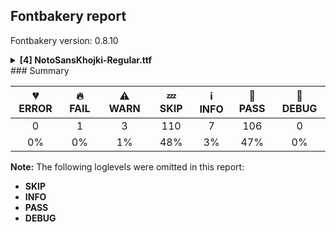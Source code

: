 ## Fontbakery report

Fontbakery version: 0.8.10

<details><summary><b>[4] NotoSansKhojki-Regular.ttf</b></summary><div><details><summary>🔥 <b>FAIL:</b> Check that texts shape as per expectation (<a href="https://font-bakery.readthedocs.io/en/stable/fontbakery/profiles/<Section: Shaping Checks>.html#com.google.fonts/check/shaping/regression">com.google.fonts/check/shaping/regression</a>)</summary><div>


* 🔥 **FAIL** qa/shaping_tests/khojki.json: Expected and actual shaping not matching
<div class="shaping">


<style type="text/css">
    @font-face {font-family: "TestFont"; src: url(../../fonts/NotoSansKhojki/googlefonts/ttf/NotoSansKhojki-Regular.ttf);}
    .tf { font-family: "TestFont"; }
    .shaping pre { font-size: 1.2rem; }
    .shaping li {
        font-size: 1.2rem;
        border-top: 1px solid #ddd;
        padding: 12px;
        margin-top: 12px;
    }
    .shaping-svg {
        height: 100px;
        margin: 10px;
        transform: matrix(1, 0, 0, -1, 0, 0);
    }
</style>

<h4>qa/shaping_tests/khojki.json: Expected and actual shaping not matching</h4>


</div>
<div class="shaping">

<li>Shaping did not match: <span class="tf">𑈕𑈷𑈲𑈾</span> (Added by SIESTA)</li>


<pre>Expected: kj_TTHA=0+500|kj_vs_O=0+250|Shadda=0@-4,240+0|NullMark=0+0|u1123E=0@-24,240+0</pre>



<pre>Got     : kj_TTHA=0+500|kj_vs_O=0+250|Shadda=0@-4,240+0|u1123E=0@-24,240+0</pre>



<pre>                                                        +++++++++++++
</pre>


Got: <svg class="shaping-svg" xmlns="http://www.w3.org/2000/svg" viewBox="0 0 750 2856" transform="matrix(1 0 0 -1 0 0)">
<path d="M251.0,70.0Q190.0,70.0 143.0,92.5Q96.0,115.0 69.5,156.0Q43.0,197.0 43.0,254.0Q43.0,306.0 67.5,347.5Q92.0,389.0 135.0,429.0Q169.0,461.0 209.0,491.5Q249.0,522.0 292.0,546.0L56.0,546.0Q43.0,546.0 36.5,556.0Q30.0,566.0 30.0,579.0Q30.0,594.0 37.5,607.5Q45.0,621.0 58.0,621.0L392.0,621.0Q412.0,621.0 426.0,603.0Q440.0,585.0 440.0,566.0Q440.0,550.0 433.0,542.0Q400.0,522.0 370.0,504.0Q340.0,486.0 308.5,464.0Q277.0,442.0 239.0,411.0Q267.0,406.0 301.0,394.5Q335.0,383.0 366.5,362.5Q398.0,342.0 418.0,309.5Q438.0,277.0 438.0,230.0Q438.0,157.0 387.5,113.5Q337.0,70.0 251.0,70.0ZM129.0,251.0Q129.0,202.0 161.0,177.5Q193.0,153.0 239.0,153.0Q292.0,153.0 321.5,179.0Q351.0,205.0 351.0,245.0Q351.0,280.0 324.0,302.0Q297.0,324.0 256.0,336.0Q215.0,348.0 174.0,352.0Q152.0,328.0 140.5,302.5Q129.0,277.0 129.0,251.0Z"  transform="translate(0, 947)"/>
<path d="M65.0,700.0Q73.0,689.0 73.0,676.0Q73.0,659.0 61.0,649.5Q49.0,640.0 35.0,640.0Q26.0,640.0 17.5,647.0Q9.0,654.0 -4.0,667.0Q-53.0,717.0 -133.0,745.5Q-213.0,774.0 -332.0,774.0Q-345.0,774.0 -361.5,773.0Q-378.0,772.0 -384.0,772.0Q-394.0,772.0 -401.5,783.0Q-409.0,794.0 -409.0,807.0Q-409.0,821.0 -402.0,837.5Q-395.0,854.0 -379.0,860.0Q-294.0,860.0 -209.5,846.0Q-125.0,832.0 -53.5,797.5Q18.0,763.0 65.0,700.0ZM40.0,33.0Q40.0,46.0 53.5,78.0Q67.0,110.0 80.0,168.5Q93.0,227.0 93.0,321.0Q93.0,373.0 84.0,410.5Q75.0,448.0 66.0,472.5Q57.0,497.0 57.0,510.0Q57.0,532.0 73.5,544.0Q90.0,556.0 106.0,556.0Q126.0,556.0 135.5,545.5Q145.0,535.0 152.0,514.0Q163.0,483.0 171.5,434.0Q180.0,385.0 180.0,326.0Q180.0,143.0 133.0,17.0Q127.0,2.0 115.0,-2.0Q103.0,-6.0 91.0,-6.0Q73.0,-6.0 56.5,4.5Q40.0,15.0 40.0,33.0Z"  transform="translate(500, 947)"/>
<path d="M-50.0,744.0Q-50.0,692.0 -73.0,656.0Q-96.0,620.0 -147.0,620.0Q-173.0,620.0 -191.5,628.5Q-210.0,637.0 -223.0,652.0Q-235.0,637.0 -253.5,628.5Q-272.0,620.0 -298.0,620.0Q-347.0,620.0 -371.5,653.0Q-396.0,686.0 -396.0,744.0L-396.0,782.0Q-396.0,793.0 -384.5,800.5Q-373.0,808.0 -360.0,808.0Q-346.0,808.0 -336.0,800.5Q-326.0,793.0 -326.0,782.0L-326.0,737.0Q-326.0,715.0 -317.0,700.0Q-308.0,685.0 -289.0,685.0Q-258.0,685.0 -258.0,737.0L-258.0,782.0Q-258.0,795.0 -246.5,801.5Q-235.0,808.0 -222.0,808.0Q-208.0,808.0 -198.0,800.0Q-188.0,792.0 -188.0,782.0L-188.0,734.0Q-188.0,713.0 -178.5,699.0Q-169.0,685.0 -153.0,685.0Q-136.0,685.0 -128.0,699.5Q-120.0,714.0 -120.0,737.0L-120.0,782.0Q-120.0,793.0 -110.0,800.5Q-100.0,808.0 -86.0,808.0Q-72.0,808.0 -61.0,800.5Q-50.0,793.0 -50.0,782.0L-50.0,744.0Z"  transform="translate(746, 1187)"/>
<path d="M-280.0,753.0Q-281.0,746.0 -289.5,743.0Q-298.0,740.0 -309.0,740.0Q-324.0,740.0 -337.0,745.5Q-350.0,751.0 -350.0,761.0Q-350.0,763.0 -348.0,771.0Q-341.0,814.0 -305.0,845.5Q-269.0,877.0 -220.0,877.0Q-181.0,877.0 -151.0,859.5Q-121.0,842.0 -104.0,812.5Q-87.0,783.0 -87.0,747.0Q-87.0,707.0 -110.0,675.0Q-133.0,643.0 -170.0,628.0Q-177.0,625.0 -185.0,622.5Q-193.0,620.0 -199.0,620.0Q-212.0,620.0 -220.0,633.5Q-228.0,647.0 -228.0,661.0Q-228.0,669.0 -224.5,676.0Q-221.0,683.0 -214.0,684.0Q-189.0,689.0 -173.0,706.0Q-157.0,723.0 -157.0,751.0Q-157.0,775.0 -174.5,792.0Q-192.0,809.0 -219.0,809.0Q-244.0,809.0 -261.0,793.5Q-278.0,778.0 -280.0,753.0Z"  transform="translate(726, 1187)"/>
</svg>
 Expected: <svg class="shaping-svg" xmlns="http://www.w3.org/2000/svg" viewBox="0 0 750 2856" transform="matrix(1 0 0 -1 0 0)">
<path d="M251.0,70.0Q190.0,70.0 143.0,92.5Q96.0,115.0 69.5,156.0Q43.0,197.0 43.0,254.0Q43.0,306.0 67.5,347.5Q92.0,389.0 135.0,429.0Q169.0,461.0 209.0,491.5Q249.0,522.0 292.0,546.0L56.0,546.0Q43.0,546.0 36.5,556.0Q30.0,566.0 30.0,579.0Q30.0,594.0 37.5,607.5Q45.0,621.0 58.0,621.0L392.0,621.0Q412.0,621.0 426.0,603.0Q440.0,585.0 440.0,566.0Q440.0,550.0 433.0,542.0Q400.0,522.0 370.0,504.0Q340.0,486.0 308.5,464.0Q277.0,442.0 239.0,411.0Q267.0,406.0 301.0,394.5Q335.0,383.0 366.5,362.5Q398.0,342.0 418.0,309.5Q438.0,277.0 438.0,230.0Q438.0,157.0 387.5,113.5Q337.0,70.0 251.0,70.0ZM129.0,251.0Q129.0,202.0 161.0,177.5Q193.0,153.0 239.0,153.0Q292.0,153.0 321.5,179.0Q351.0,205.0 351.0,245.0Q351.0,280.0 324.0,302.0Q297.0,324.0 256.0,336.0Q215.0,348.0 174.0,352.0Q152.0,328.0 140.5,302.5Q129.0,277.0 129.0,251.0Z"  transform="translate(0, 947)"/>
<path d="M65.0,700.0Q73.0,689.0 73.0,676.0Q73.0,659.0 61.0,649.5Q49.0,640.0 35.0,640.0Q26.0,640.0 17.5,647.0Q9.0,654.0 -4.0,667.0Q-53.0,717.0 -133.0,745.5Q-213.0,774.0 -332.0,774.0Q-345.0,774.0 -361.5,773.0Q-378.0,772.0 -384.0,772.0Q-394.0,772.0 -401.5,783.0Q-409.0,794.0 -409.0,807.0Q-409.0,821.0 -402.0,837.5Q-395.0,854.0 -379.0,860.0Q-294.0,860.0 -209.5,846.0Q-125.0,832.0 -53.5,797.5Q18.0,763.0 65.0,700.0ZM40.0,33.0Q40.0,46.0 53.5,78.0Q67.0,110.0 80.0,168.5Q93.0,227.0 93.0,321.0Q93.0,373.0 84.0,410.5Q75.0,448.0 66.0,472.5Q57.0,497.0 57.0,510.0Q57.0,532.0 73.5,544.0Q90.0,556.0 106.0,556.0Q126.0,556.0 135.5,545.5Q145.0,535.0 152.0,514.0Q163.0,483.0 171.5,434.0Q180.0,385.0 180.0,326.0Q180.0,143.0 133.0,17.0Q127.0,2.0 115.0,-2.0Q103.0,-6.0 91.0,-6.0Q73.0,-6.0 56.5,4.5Q40.0,15.0 40.0,33.0Z"  transform="translate(500, 947)"/>
<path d="M-50.0,744.0Q-50.0,692.0 -73.0,656.0Q-96.0,620.0 -147.0,620.0Q-173.0,620.0 -191.5,628.5Q-210.0,637.0 -223.0,652.0Q-235.0,637.0 -253.5,628.5Q-272.0,620.0 -298.0,620.0Q-347.0,620.0 -371.5,653.0Q-396.0,686.0 -396.0,744.0L-396.0,782.0Q-396.0,793.0 -384.5,800.5Q-373.0,808.0 -360.0,808.0Q-346.0,808.0 -336.0,800.5Q-326.0,793.0 -326.0,782.0L-326.0,737.0Q-326.0,715.0 -317.0,700.0Q-308.0,685.0 -289.0,685.0Q-258.0,685.0 -258.0,737.0L-258.0,782.0Q-258.0,795.0 -246.5,801.5Q-235.0,808.0 -222.0,808.0Q-208.0,808.0 -198.0,800.0Q-188.0,792.0 -188.0,782.0L-188.0,734.0Q-188.0,713.0 -178.5,699.0Q-169.0,685.0 -153.0,685.0Q-136.0,685.0 -128.0,699.5Q-120.0,714.0 -120.0,737.0L-120.0,782.0Q-120.0,793.0 -110.0,800.5Q-100.0,808.0 -86.0,808.0Q-72.0,808.0 -61.0,800.5Q-50.0,793.0 -50.0,782.0L-50.0,744.0Z"  transform="translate(746, 1187)"/>
<path d=""  transform="translate(750, 947)"/>
<path d="M-280.0,753.0Q-281.0,746.0 -289.5,743.0Q-298.0,740.0 -309.0,740.0Q-324.0,740.0 -337.0,745.5Q-350.0,751.0 -350.0,761.0Q-350.0,763.0 -348.0,771.0Q-341.0,814.0 -305.0,845.5Q-269.0,877.0 -220.0,877.0Q-181.0,877.0 -151.0,859.5Q-121.0,842.0 -104.0,812.5Q-87.0,783.0 -87.0,747.0Q-87.0,707.0 -110.0,675.0Q-133.0,643.0 -170.0,628.0Q-177.0,625.0 -185.0,622.5Q-193.0,620.0 -199.0,620.0Q-212.0,620.0 -220.0,633.5Q-228.0,647.0 -228.0,661.0Q-228.0,669.0 -224.5,676.0Q-221.0,683.0 -214.0,684.0Q-189.0,689.0 -173.0,706.0Q-157.0,723.0 -157.0,751.0Q-157.0,775.0 -174.5,792.0Q-192.0,809.0 -219.0,809.0Q-244.0,809.0 -261.0,793.5Q-278.0,778.0 -280.0,753.0Z"  transform="translate(726, 1187)"/>
</svg>


</div>
<div class="shaping">

<li>Shaping did not match: <span class="tf">𑈡𑈱𑈟𑈫𑈯𑈁𑈶𑈳𑈴</span> (Added by SIESTA)</li>


<pre>Expected: kj_BA=0+950|kj_vs_AI.ns=0@24,0+0|kj_PA=2+586|LLU=3+752|kj_AA=5+1128|kj_vs_AU=5+250|Nukta=5@89,320+0|NullMark=5+0|Anusvara=5@92,263+0</pre>



<pre>Got     : kj_BA=0+950|kj_vs_AI.ns=0@24,0+0|kj_PA=2+586|LLU=3+752|kj_AA=5+1128|kj_vs_AU=5+250|Nukta=5@89,320+0|Anusvara=5@92,263+0</pre>



<pre>                                                                                                              +++++++++++++
</pre>


Got: <svg class="shaping-svg" xmlns="http://www.w3.org/2000/svg" viewBox="0 0 3666 2856" transform="matrix(1 0 0 -1 0 0)">
<path d="M483.0,468.0Q445.0,468.0 408.5,442.0Q372.0,416.0 346.0,371.0Q344.0,337.0 338.5,308.0Q333.0,279.0 321.5,261.5Q310.0,244.0 290.0,244.0Q265.0,244.0 249.0,258.5Q233.0,273.0 233.0,290.0Q233.0,320.0 246.0,357.5Q259.0,395.0 282.0,431.0Q271.0,463.0 240.5,469.5Q210.0,476.0 166.0,476.0Q110.0,476.0 80.5,493.5Q51.0,511.0 40.5,535.0Q30.0,559.0 30.0,580.0Q30.0,602.0 44.5,614.5Q59.0,627.0 74.0,627.0Q88.0,627.0 93.5,619.5Q99.0,612.0 101.0,601.0Q104.0,588.0 110.5,576.5Q117.0,565.0 139.0,560.0Q154.0,557.0 171.0,556.5Q188.0,556.0 219.0,556.0Q297.0,556.0 329.0,488.0Q360.0,518.0 398.0,536.5Q436.0,555.0 480.0,555.0Q525.0,555.0 555.5,536.5Q586.0,518.0 601.0,486.0Q629.0,516.0 663.0,534.5Q697.0,553.0 734.0,553.0Q793.0,553.0 825.0,521.5Q857.0,490.0 869.0,440.0Q881.0,390.0 881.0,335.0Q881.0,287.0 874.0,238.5Q867.0,190.0 857.0,150.0Q847.0,110.0 838.0,87.0Q832.0,72.0 820.0,68.0Q808.0,64.0 796.0,64.0Q778.0,64.0 761.5,74.5Q745.0,85.0 745.0,103.0Q745.0,114.0 757.5,149.0Q770.0,184.0 782.0,236.5Q794.0,289.0 794.0,351.0Q794.0,413.0 782.0,439.5Q770.0,466.0 737.0,466.0Q713.0,466.0 689.5,445.0Q666.0,424.0 645.5,389.5Q625.0,355.0 610.0,314.0Q595.0,273.0 588.0,234.0Q579.0,224.0 558.0,224.0Q536.0,224.0 518.5,239.0Q501.0,254.0 501.0,270.0Q501.0,303.0 515.0,344.5Q529.0,386.0 554.0,426.0Q549.0,450.0 529.5,459.0Q510.0,468.0 483.0,468.0Z"  transform="translate(0, 947)"/>
<path d="M-128.0,778.0Q-123.0,768.0 -120.0,761.0Q-117.0,754.0 -117.0,747.0Q-117.0,736.0 -130.0,723.0Q-143.0,710.0 -157.0,710.0Q-169.0,710.0 -176.0,721.0Q-183.0,732.0 -193.0,746.0Q-233.0,805.0 -291.0,851.0Q-349.0,897.0 -450.0,924.0Q-484.0,933.0 -505.0,937.0Q-526.0,941.0 -537.0,942.0Q-551.0,950.0 -551.0,975.0Q-551.0,997.0 -539.5,1011.0Q-528.0,1025.0 -512.0,1026.0Q-428.0,1017.0 -353.0,981.5Q-278.0,946.0 -219.5,893.0Q-161.0,840.0 -128.0,778.0ZM-229.0,700.0Q-221.0,689.0 -221.0,676.0Q-221.0,659.0 -233.0,649.5Q-245.0,640.0 -259.0,640.0Q-268.0,640.0 -276.5,647.0Q-285.0,654.0 -298.0,667.0Q-347.0,717.0 -427.0,745.5Q-507.0,774.0 -626.0,774.0Q-639.0,774.0 -655.5,773.0Q-672.0,772.0 -678.0,772.0Q-688.0,772.0 -695.5,783.0Q-703.0,794.0 -703.0,807.0Q-703.0,821.0 -696.0,837.5Q-689.0,854.0 -673.0,860.0Q-588.0,860.0 -503.5,846.0Q-419.0,832.0 -347.5,797.5Q-276.0,763.0 -229.0,700.0Z"  transform="translate(974, 947)"/>
<path d="M508.0,11.0Q492.0,3.0 472.0,0.5Q452.0,-2.0 435.0,-2.0Q375.0,-2.0 351.5,42.5Q328.0,87.0 328.0,157.0Q328.0,209.0 333.0,239.0Q296.0,222.0 246.0,222.0Q203.0,222.0 168.0,239.5Q133.0,257.0 112.5,289.0Q92.0,321.0 92.0,363.0Q92.0,380.0 92.5,402.0Q93.0,424.0 93.0,444.5Q93.0,465.0 93.0,477.0Q93.0,491.0 89.5,504.5Q86.0,518.0 72.5,527.5Q59.0,537.0 28.0,539.0Q19.0,540.0 14.5,548.5Q10.0,557.0 10.0,569.0Q10.0,586.0 19.0,603.0Q28.0,620.0 45.0,620.0Q100.0,620.0 137.0,588.5Q174.0,557.0 174.0,497.0Q174.0,478.0 174.5,450.5Q175.0,423.0 176.0,397.5Q177.0,372.0 177.0,359.0Q179.0,332.0 193.5,317.0Q208.0,302.0 241.0,302.0Q279.0,302.0 311.0,320.0Q343.0,338.0 348.0,375.0Q357.0,436.0 363.5,477.5Q370.0,519.0 374.0,544.0Q377.0,561.0 382.5,571.0Q388.0,581.0 400.0,581.0Q422.0,581.0 443.0,564.5Q464.0,548.0 464.0,527.0Q464.0,514.0 455.0,481.0Q446.0,448.0 434.5,400.5Q423.0,353.0 414.0,294.0Q405.0,235.0 405.0,168.0Q405.0,118.0 413.5,98.0Q422.0,78.0 447.0,78.0Q455.0,78.0 467.0,80.5Q479.0,83.0 486.0,83.0Q501.0,83.0 508.5,65.5Q516.0,48.0 516.0,31.0Q516.0,15.0 508.0,11.0Z"  transform="translate(950, 947)"/>
<path d="M674.0,-47.0Q674.0,-147.0 589.0,-190.0Q504.0,-233.0 354.0,-233.0Q223.0,-233.0 151.5,-206.5Q80.0,-180.0 80.0,-143.0Q80.0,-129.0 84.5,-114.0Q89.0,-99.0 103.0,-99.0Q111.0,-99.0 118.5,-102.0Q126.0,-105.0 136.0,-110.0Q159.0,-121.0 215.5,-137.0Q272.0,-153.0 352.0,-153.0Q425.0,-153.0 479.5,-143.0Q534.0,-133.0 564.0,-109.5Q594.0,-86.0 594.0,-46.0Q594.0,-17.0 568.0,9.0Q549.0,4.0 529.0,4.0Q475.0,4.0 435.0,27.0Q395.0,50.0 371.0,90.0Q342.0,51.0 306.0,27.5Q270.0,4.0 217.0,4.0Q162.0,4.0 123.5,28.5Q85.0,53.0 65.0,94.5Q45.0,136.0 45.0,187.0Q45.0,242.0 67.0,285.5Q89.0,329.0 128.5,354.5Q168.0,380.0 222.0,380.0Q277.0,380.0 317.0,354.5Q357.0,329.0 376.0,288.0Q400.0,320.0 409.5,354.0Q419.0,388.0 419.0,413.0Q419.0,427.0 415.5,441.5Q412.0,456.0 398.5,466.5Q385.0,477.0 354.0,479.0Q345.0,480.0 340.5,488.5Q336.0,497.0 336.0,509.0Q336.0,526.0 345.0,543.0Q354.0,560.0 371.0,560.0Q426.0,560.0 463.0,525.0Q500.0,490.0 500.0,430.0Q500.0,411.0 498.5,396.0Q497.0,381.0 493.0,367.0Q518.0,377.0 548.0,377.0Q596.0,377.0 629.0,352.0Q662.0,327.0 679.5,285.0Q697.0,243.0 697.0,191.0Q697.0,145.0 681.0,108.0Q665.0,71.0 638.0,46.0Q657.0,25.0 665.5,1.0Q674.0,-23.0 674.0,-47.0ZM208.0,87.0Q238.0,87.0 265.0,103.0Q292.0,119.0 309.0,147.0Q326.0,175.0 326.0,210.0Q326.0,252.0 301.5,273.5Q277.0,295.0 239.0,295.0Q190.0,295.0 158.5,259.5Q127.0,224.0 127.0,174.0Q127.0,133.0 149.0,110.0Q171.0,87.0 208.0,87.0ZM504.0,88.0Q537.0,88.0 562.5,104.5Q588.0,121.0 602.5,147.0Q617.0,173.0 617.0,203.0Q617.0,245.0 598.5,267.5Q580.0,290.0 548.0,290.0Q509.0,290.0 472.0,256.5Q435.0,223.0 410.0,164.0Q423.0,129.0 447.5,108.5Q472.0,88.0 504.0,88.0Z"  transform="translate(1536, 947)"/>
<path d="M918.0,33.0Q918.0,46.0 931.5,78.0Q945.0,110.0 958.0,168.5Q971.0,227.0 971.0,321.0Q971.0,373.0 962.0,410.5Q953.0,448.0 944.0,472.5Q935.0,497.0 935.0,510.0Q935.0,532.0 951.5,544.0Q968.0,556.0 984.0,556.0Q1004.0,556.0 1013.5,545.5Q1023.0,535.0 1030.0,514.0Q1041.0,483.0 1049.5,434.0Q1058.0,385.0 1058.0,326.0Q1058.0,143.0 1011.0,17.0Q1005.0,2.0 993.0,-2.0Q981.0,-6.0 969.0,-6.0Q951.0,-6.0 934.5,4.5Q918.0,15.0 918.0,33.0ZM713.0,103.0Q713.0,114.0 725.5,145.0Q738.0,176.0 750.0,223.5Q762.0,271.0 762.0,328.0Q762.0,370.0 750.5,389.5Q739.0,409.0 713.0,409.0Q683.0,409.0 652.0,388.0Q621.0,367.0 591.0,333.5Q561.0,300.0 532.0,260.0Q525.0,250.0 507.0,250.0Q487.0,250.0 466.0,263.0Q445.0,276.0 445.0,287.0Q445.0,292.0 448.0,295.0Q487.0,336.0 487.0,362.0Q487.0,376.0 475.0,385.5Q463.0,395.0 431.0,395.0Q406.0,395.0 384.5,391.5Q363.0,388.0 338.0,383.0Q306.0,376.0 269.5,371.0Q233.0,366.0 180.0,366.0Q95.0,366.0 47.5,397.5Q0.0,429.0 0.0,493.0Q0.0,515.0 15.5,526.0Q31.0,537.0 46.0,537.0Q63.0,537.0 67.5,524.0Q72.0,511.0 75.0,496.0Q81.0,468.0 108.0,458.5Q135.0,449.0 196.0,449.0Q236.0,449.0 269.5,454.0Q303.0,459.0 333.0,465.0Q360.0,470.0 385.5,474.0Q411.0,478.0 437.0,478.0Q477.0,478.0 507.5,461.5Q538.0,445.0 551.0,414.0Q578.0,446.0 619.5,471.0Q661.0,496.0 708.0,496.0Q763.0,496.0 793.5,469.5Q824.0,443.0 836.5,401.0Q849.0,359.0 849.0,312.0Q849.0,269.0 842.0,225.5Q835.0,182.0 825.0,146.0Q815.0,110.0 806.0,87.0Q800.0,72.0 788.0,68.0Q776.0,64.0 764.0,64.0Q746.0,64.0 729.5,74.5Q713.0,85.0 713.0,103.0Z"  transform="translate(2288, 947)"/>
<path d="M40.0,33.0Q40.0,46.0 53.5,78.0Q67.0,110.0 80.0,168.5Q93.0,227.0 93.0,321.0Q93.0,373.0 84.0,410.5Q75.0,448.0 66.0,472.5Q57.0,497.0 57.0,510.0Q57.0,532.0 73.5,544.0Q90.0,556.0 106.0,556.0Q126.0,556.0 135.5,545.5Q145.0,535.0 152.0,514.0Q163.0,483.0 171.5,434.0Q180.0,385.0 180.0,326.0Q180.0,143.0 133.0,17.0Q127.0,2.0 115.0,-2.0Q103.0,-6.0 91.0,-6.0Q73.0,-6.0 56.5,4.5Q40.0,15.0 40.0,33.0ZM122.0,778.0Q127.0,768.0 130.0,761.0Q133.0,754.0 133.0,747.0Q133.0,736.0 120.0,723.0Q107.0,710.0 93.0,710.0Q81.0,710.0 74.0,721.0Q67.0,732.0 57.0,746.0Q17.0,805.0 -41.0,851.0Q-99.0,897.0 -200.0,924.0Q-234.0,933.0 -255.0,937.0Q-276.0,941.0 -287.0,942.0Q-301.0,950.0 -301.0,975.0Q-301.0,997.0 -289.5,1011.0Q-278.0,1025.0 -262.0,1026.0Q-178.0,1017.0 -103.0,981.5Q-28.0,946.0 30.5,893.0Q89.0,840.0 122.0,778.0ZM21.0,700.0Q29.0,689.0 29.0,676.0Q29.0,659.0 17.0,649.5Q5.0,640.0 -9.0,640.0Q-18.0,640.0 -26.5,647.0Q-35.0,654.0 -48.0,667.0Q-97.0,717.0 -177.0,745.5Q-257.0,774.0 -376.0,774.0Q-389.0,774.0 -405.5,773.0Q-422.0,772.0 -428.0,772.0Q-438.0,772.0 -445.5,783.0Q-453.0,794.0 -453.0,807.0Q-453.0,821.0 -446.0,837.5Q-439.0,854.0 -423.0,860.0Q-338.0,860.0 -253.5,846.0Q-169.0,832.0 -97.5,797.5Q-26.0,763.0 21.0,700.0Z"  transform="translate(3416, 947)"/>
<path d="M-245.0,821.0Q-245.0,847.0 -224.0,865.5Q-203.0,884.0 -173.0,884.0Q-143.0,884.0 -121.5,865.5Q-100.0,847.0 -100.0,821.0Q-100.0,796.0 -121.5,777.5Q-143.0,759.0 -173.0,759.0Q-203.0,759.0 -224.0,777.5Q-245.0,796.0 -245.0,821.0ZM-145.0,682.0Q-145.0,708.0 -124.0,726.5Q-103.0,745.0 -73.0,745.0Q-43.0,745.0 -21.5,726.5Q0.0,708.0 0.0,682.0Q0.0,657.0 -21.5,638.5Q-43.0,620.0 -73.0,620.0Q-103.0,620.0 -124.0,638.5Q-145.0,657.0 -145.0,682.0ZM-345.0,682.0Q-345.0,708.0 -324.0,726.5Q-303.0,745.0 -273.0,745.0Q-243.0,745.0 -221.5,726.5Q-200.0,708.0 -200.0,682.0Q-200.0,657.0 -221.5,638.5Q-243.0,620.0 -273.0,620.0Q-303.0,620.0 -324.0,638.5Q-345.0,657.0 -345.0,682.0Z"  transform="translate(3755, 1267)"/>
<path d="M-259.0,690.0Q-259.0,719.0 -235.5,740.0Q-212.0,761.0 -178.0,761.0Q-144.0,761.0 -120.0,740.0Q-96.0,719.0 -96.0,690.0Q-96.0,661.0 -120.0,640.5Q-144.0,620.0 -178.0,620.0Q-212.0,620.0 -235.5,640.5Q-259.0,661.0 -259.0,690.0Z"  transform="translate(3758, 1210)"/>
</svg>
 Expected: <svg class="shaping-svg" xmlns="http://www.w3.org/2000/svg" viewBox="0 0 3666 2856" transform="matrix(1 0 0 -1 0 0)">
<path d="M483.0,468.0Q445.0,468.0 408.5,442.0Q372.0,416.0 346.0,371.0Q344.0,337.0 338.5,308.0Q333.0,279.0 321.5,261.5Q310.0,244.0 290.0,244.0Q265.0,244.0 249.0,258.5Q233.0,273.0 233.0,290.0Q233.0,320.0 246.0,357.5Q259.0,395.0 282.0,431.0Q271.0,463.0 240.5,469.5Q210.0,476.0 166.0,476.0Q110.0,476.0 80.5,493.5Q51.0,511.0 40.5,535.0Q30.0,559.0 30.0,580.0Q30.0,602.0 44.5,614.5Q59.0,627.0 74.0,627.0Q88.0,627.0 93.5,619.5Q99.0,612.0 101.0,601.0Q104.0,588.0 110.5,576.5Q117.0,565.0 139.0,560.0Q154.0,557.0 171.0,556.5Q188.0,556.0 219.0,556.0Q297.0,556.0 329.0,488.0Q360.0,518.0 398.0,536.5Q436.0,555.0 480.0,555.0Q525.0,555.0 555.5,536.5Q586.0,518.0 601.0,486.0Q629.0,516.0 663.0,534.5Q697.0,553.0 734.0,553.0Q793.0,553.0 825.0,521.5Q857.0,490.0 869.0,440.0Q881.0,390.0 881.0,335.0Q881.0,287.0 874.0,238.5Q867.0,190.0 857.0,150.0Q847.0,110.0 838.0,87.0Q832.0,72.0 820.0,68.0Q808.0,64.0 796.0,64.0Q778.0,64.0 761.5,74.5Q745.0,85.0 745.0,103.0Q745.0,114.0 757.5,149.0Q770.0,184.0 782.0,236.5Q794.0,289.0 794.0,351.0Q794.0,413.0 782.0,439.5Q770.0,466.0 737.0,466.0Q713.0,466.0 689.5,445.0Q666.0,424.0 645.5,389.5Q625.0,355.0 610.0,314.0Q595.0,273.0 588.0,234.0Q579.0,224.0 558.0,224.0Q536.0,224.0 518.5,239.0Q501.0,254.0 501.0,270.0Q501.0,303.0 515.0,344.5Q529.0,386.0 554.0,426.0Q549.0,450.0 529.5,459.0Q510.0,468.0 483.0,468.0Z"  transform="translate(0, 947)"/>
<path d="M-128.0,778.0Q-123.0,768.0 -120.0,761.0Q-117.0,754.0 -117.0,747.0Q-117.0,736.0 -130.0,723.0Q-143.0,710.0 -157.0,710.0Q-169.0,710.0 -176.0,721.0Q-183.0,732.0 -193.0,746.0Q-233.0,805.0 -291.0,851.0Q-349.0,897.0 -450.0,924.0Q-484.0,933.0 -505.0,937.0Q-526.0,941.0 -537.0,942.0Q-551.0,950.0 -551.0,975.0Q-551.0,997.0 -539.5,1011.0Q-528.0,1025.0 -512.0,1026.0Q-428.0,1017.0 -353.0,981.5Q-278.0,946.0 -219.5,893.0Q-161.0,840.0 -128.0,778.0ZM-229.0,700.0Q-221.0,689.0 -221.0,676.0Q-221.0,659.0 -233.0,649.5Q-245.0,640.0 -259.0,640.0Q-268.0,640.0 -276.5,647.0Q-285.0,654.0 -298.0,667.0Q-347.0,717.0 -427.0,745.5Q-507.0,774.0 -626.0,774.0Q-639.0,774.0 -655.5,773.0Q-672.0,772.0 -678.0,772.0Q-688.0,772.0 -695.5,783.0Q-703.0,794.0 -703.0,807.0Q-703.0,821.0 -696.0,837.5Q-689.0,854.0 -673.0,860.0Q-588.0,860.0 -503.5,846.0Q-419.0,832.0 -347.5,797.5Q-276.0,763.0 -229.0,700.0Z"  transform="translate(974, 947)"/>
<path d="M508.0,11.0Q492.0,3.0 472.0,0.5Q452.0,-2.0 435.0,-2.0Q375.0,-2.0 351.5,42.5Q328.0,87.0 328.0,157.0Q328.0,209.0 333.0,239.0Q296.0,222.0 246.0,222.0Q203.0,222.0 168.0,239.5Q133.0,257.0 112.5,289.0Q92.0,321.0 92.0,363.0Q92.0,380.0 92.5,402.0Q93.0,424.0 93.0,444.5Q93.0,465.0 93.0,477.0Q93.0,491.0 89.5,504.5Q86.0,518.0 72.5,527.5Q59.0,537.0 28.0,539.0Q19.0,540.0 14.5,548.5Q10.0,557.0 10.0,569.0Q10.0,586.0 19.0,603.0Q28.0,620.0 45.0,620.0Q100.0,620.0 137.0,588.5Q174.0,557.0 174.0,497.0Q174.0,478.0 174.5,450.5Q175.0,423.0 176.0,397.5Q177.0,372.0 177.0,359.0Q179.0,332.0 193.5,317.0Q208.0,302.0 241.0,302.0Q279.0,302.0 311.0,320.0Q343.0,338.0 348.0,375.0Q357.0,436.0 363.5,477.5Q370.0,519.0 374.0,544.0Q377.0,561.0 382.5,571.0Q388.0,581.0 400.0,581.0Q422.0,581.0 443.0,564.5Q464.0,548.0 464.0,527.0Q464.0,514.0 455.0,481.0Q446.0,448.0 434.5,400.5Q423.0,353.0 414.0,294.0Q405.0,235.0 405.0,168.0Q405.0,118.0 413.5,98.0Q422.0,78.0 447.0,78.0Q455.0,78.0 467.0,80.5Q479.0,83.0 486.0,83.0Q501.0,83.0 508.5,65.5Q516.0,48.0 516.0,31.0Q516.0,15.0 508.0,11.0Z"  transform="translate(950, 947)"/>
<path d="M674.0,-47.0Q674.0,-147.0 589.0,-190.0Q504.0,-233.0 354.0,-233.0Q223.0,-233.0 151.5,-206.5Q80.0,-180.0 80.0,-143.0Q80.0,-129.0 84.5,-114.0Q89.0,-99.0 103.0,-99.0Q111.0,-99.0 118.5,-102.0Q126.0,-105.0 136.0,-110.0Q159.0,-121.0 215.5,-137.0Q272.0,-153.0 352.0,-153.0Q425.0,-153.0 479.5,-143.0Q534.0,-133.0 564.0,-109.5Q594.0,-86.0 594.0,-46.0Q594.0,-17.0 568.0,9.0Q549.0,4.0 529.0,4.0Q475.0,4.0 435.0,27.0Q395.0,50.0 371.0,90.0Q342.0,51.0 306.0,27.5Q270.0,4.0 217.0,4.0Q162.0,4.0 123.5,28.5Q85.0,53.0 65.0,94.5Q45.0,136.0 45.0,187.0Q45.0,242.0 67.0,285.5Q89.0,329.0 128.5,354.5Q168.0,380.0 222.0,380.0Q277.0,380.0 317.0,354.5Q357.0,329.0 376.0,288.0Q400.0,320.0 409.5,354.0Q419.0,388.0 419.0,413.0Q419.0,427.0 415.5,441.5Q412.0,456.0 398.5,466.5Q385.0,477.0 354.0,479.0Q345.0,480.0 340.5,488.5Q336.0,497.0 336.0,509.0Q336.0,526.0 345.0,543.0Q354.0,560.0 371.0,560.0Q426.0,560.0 463.0,525.0Q500.0,490.0 500.0,430.0Q500.0,411.0 498.5,396.0Q497.0,381.0 493.0,367.0Q518.0,377.0 548.0,377.0Q596.0,377.0 629.0,352.0Q662.0,327.0 679.5,285.0Q697.0,243.0 697.0,191.0Q697.0,145.0 681.0,108.0Q665.0,71.0 638.0,46.0Q657.0,25.0 665.5,1.0Q674.0,-23.0 674.0,-47.0ZM208.0,87.0Q238.0,87.0 265.0,103.0Q292.0,119.0 309.0,147.0Q326.0,175.0 326.0,210.0Q326.0,252.0 301.5,273.5Q277.0,295.0 239.0,295.0Q190.0,295.0 158.5,259.5Q127.0,224.0 127.0,174.0Q127.0,133.0 149.0,110.0Q171.0,87.0 208.0,87.0ZM504.0,88.0Q537.0,88.0 562.5,104.5Q588.0,121.0 602.5,147.0Q617.0,173.0 617.0,203.0Q617.0,245.0 598.5,267.5Q580.0,290.0 548.0,290.0Q509.0,290.0 472.0,256.5Q435.0,223.0 410.0,164.0Q423.0,129.0 447.5,108.5Q472.0,88.0 504.0,88.0Z"  transform="translate(1536, 947)"/>
<path d="M918.0,33.0Q918.0,46.0 931.5,78.0Q945.0,110.0 958.0,168.5Q971.0,227.0 971.0,321.0Q971.0,373.0 962.0,410.5Q953.0,448.0 944.0,472.5Q935.0,497.0 935.0,510.0Q935.0,532.0 951.5,544.0Q968.0,556.0 984.0,556.0Q1004.0,556.0 1013.5,545.5Q1023.0,535.0 1030.0,514.0Q1041.0,483.0 1049.5,434.0Q1058.0,385.0 1058.0,326.0Q1058.0,143.0 1011.0,17.0Q1005.0,2.0 993.0,-2.0Q981.0,-6.0 969.0,-6.0Q951.0,-6.0 934.5,4.5Q918.0,15.0 918.0,33.0ZM713.0,103.0Q713.0,114.0 725.5,145.0Q738.0,176.0 750.0,223.5Q762.0,271.0 762.0,328.0Q762.0,370.0 750.5,389.5Q739.0,409.0 713.0,409.0Q683.0,409.0 652.0,388.0Q621.0,367.0 591.0,333.5Q561.0,300.0 532.0,260.0Q525.0,250.0 507.0,250.0Q487.0,250.0 466.0,263.0Q445.0,276.0 445.0,287.0Q445.0,292.0 448.0,295.0Q487.0,336.0 487.0,362.0Q487.0,376.0 475.0,385.5Q463.0,395.0 431.0,395.0Q406.0,395.0 384.5,391.5Q363.0,388.0 338.0,383.0Q306.0,376.0 269.5,371.0Q233.0,366.0 180.0,366.0Q95.0,366.0 47.5,397.5Q0.0,429.0 0.0,493.0Q0.0,515.0 15.5,526.0Q31.0,537.0 46.0,537.0Q63.0,537.0 67.5,524.0Q72.0,511.0 75.0,496.0Q81.0,468.0 108.0,458.5Q135.0,449.0 196.0,449.0Q236.0,449.0 269.5,454.0Q303.0,459.0 333.0,465.0Q360.0,470.0 385.5,474.0Q411.0,478.0 437.0,478.0Q477.0,478.0 507.5,461.5Q538.0,445.0 551.0,414.0Q578.0,446.0 619.5,471.0Q661.0,496.0 708.0,496.0Q763.0,496.0 793.5,469.5Q824.0,443.0 836.5,401.0Q849.0,359.0 849.0,312.0Q849.0,269.0 842.0,225.5Q835.0,182.0 825.0,146.0Q815.0,110.0 806.0,87.0Q800.0,72.0 788.0,68.0Q776.0,64.0 764.0,64.0Q746.0,64.0 729.5,74.5Q713.0,85.0 713.0,103.0Z"  transform="translate(2288, 947)"/>
<path d="M40.0,33.0Q40.0,46.0 53.5,78.0Q67.0,110.0 80.0,168.5Q93.0,227.0 93.0,321.0Q93.0,373.0 84.0,410.5Q75.0,448.0 66.0,472.5Q57.0,497.0 57.0,510.0Q57.0,532.0 73.5,544.0Q90.0,556.0 106.0,556.0Q126.0,556.0 135.5,545.5Q145.0,535.0 152.0,514.0Q163.0,483.0 171.5,434.0Q180.0,385.0 180.0,326.0Q180.0,143.0 133.0,17.0Q127.0,2.0 115.0,-2.0Q103.0,-6.0 91.0,-6.0Q73.0,-6.0 56.5,4.5Q40.0,15.0 40.0,33.0ZM122.0,778.0Q127.0,768.0 130.0,761.0Q133.0,754.0 133.0,747.0Q133.0,736.0 120.0,723.0Q107.0,710.0 93.0,710.0Q81.0,710.0 74.0,721.0Q67.0,732.0 57.0,746.0Q17.0,805.0 -41.0,851.0Q-99.0,897.0 -200.0,924.0Q-234.0,933.0 -255.0,937.0Q-276.0,941.0 -287.0,942.0Q-301.0,950.0 -301.0,975.0Q-301.0,997.0 -289.5,1011.0Q-278.0,1025.0 -262.0,1026.0Q-178.0,1017.0 -103.0,981.5Q-28.0,946.0 30.5,893.0Q89.0,840.0 122.0,778.0ZM21.0,700.0Q29.0,689.0 29.0,676.0Q29.0,659.0 17.0,649.5Q5.0,640.0 -9.0,640.0Q-18.0,640.0 -26.5,647.0Q-35.0,654.0 -48.0,667.0Q-97.0,717.0 -177.0,745.5Q-257.0,774.0 -376.0,774.0Q-389.0,774.0 -405.5,773.0Q-422.0,772.0 -428.0,772.0Q-438.0,772.0 -445.5,783.0Q-453.0,794.0 -453.0,807.0Q-453.0,821.0 -446.0,837.5Q-439.0,854.0 -423.0,860.0Q-338.0,860.0 -253.5,846.0Q-169.0,832.0 -97.5,797.5Q-26.0,763.0 21.0,700.0Z"  transform="translate(3416, 947)"/>
<path d="M-245.0,821.0Q-245.0,847.0 -224.0,865.5Q-203.0,884.0 -173.0,884.0Q-143.0,884.0 -121.5,865.5Q-100.0,847.0 -100.0,821.0Q-100.0,796.0 -121.5,777.5Q-143.0,759.0 -173.0,759.0Q-203.0,759.0 -224.0,777.5Q-245.0,796.0 -245.0,821.0ZM-145.0,682.0Q-145.0,708.0 -124.0,726.5Q-103.0,745.0 -73.0,745.0Q-43.0,745.0 -21.5,726.5Q0.0,708.0 0.0,682.0Q0.0,657.0 -21.5,638.5Q-43.0,620.0 -73.0,620.0Q-103.0,620.0 -124.0,638.5Q-145.0,657.0 -145.0,682.0ZM-345.0,682.0Q-345.0,708.0 -324.0,726.5Q-303.0,745.0 -273.0,745.0Q-243.0,745.0 -221.5,726.5Q-200.0,708.0 -200.0,682.0Q-200.0,657.0 -221.5,638.5Q-243.0,620.0 -273.0,620.0Q-303.0,620.0 -324.0,638.5Q-345.0,657.0 -345.0,682.0Z"  transform="translate(3755, 1267)"/>
<path d=""  transform="translate(3666, 947)"/>
<path d="M-259.0,690.0Q-259.0,719.0 -235.5,740.0Q-212.0,761.0 -178.0,761.0Q-144.0,761.0 -120.0,740.0Q-96.0,719.0 -96.0,690.0Q-96.0,661.0 -120.0,640.5Q-144.0,620.0 -178.0,620.0Q-212.0,620.0 -235.5,640.5Q-259.0,661.0 -259.0,690.0Z"  transform="translate(3758, 1210)"/>
</svg>


</div> [code: shaping-regression]
</div></details><details><summary>⚠ <b>WARN:</b> Ensure fonts have ScriptLangTags declared on the 'meta' table. (<a href="https://font-bakery.readthedocs.io/en/stable/fontbakery/profiles/googlefonts.html#com.google.fonts/check/meta/script_lang_tags">com.google.fonts/check/meta/script_lang_tags</a>)</summary><div>


* ⚠ **WARN** This font file does not have a 'meta' table. [code: lacks-meta-table]
</div></details><details><summary>⚠ <b>WARN:</b> Check font contains no unreachable glyphs (<a href="https://font-bakery.readthedocs.io/en/stable/fontbakery/profiles/universal.html#com.google.fonts/check/unreachable_glyphs">com.google.fonts/check/unreachable_glyphs</a>)</summary><div>


* ⚠ **WARN** The following glyphs could not be reached by codepoint or substitution rules:

	- NullMark 

	- And uni00A0.1
 [code: unreachable-glyphs]
</div></details><details><summary>⚠ <b>WARN:</b> Check if each glyph has the recommended amount of contours. (<a href="https://font-bakery.readthedocs.io/en/stable/fontbakery/profiles/universal.html#com.google.fonts/check/contour_count">com.google.fonts/check/contour_count</a>)</summary><div>


* ⚠ **WARN** This check inspects the glyph outlines and detects the total number of contours in each of them. The expected values are infered from the typical ammounts of contours observed in a large collection of reference font families. The divergences listed below may simply indicate a significantly different design on some of your glyphs. On the other hand, some of these may flag actual bugs in the font such as glyphs mapped to an incorrect codepoint. Please consider reviewing the design and codepoint assignment of these to make sure they are correct.

The following glyphs do not have the recommended number of contours:

	- Glyph name: aogonek	Contours detected: 3	Expected: 2

	- Glyph name: uogonek	Contours detected: 2	Expected: 1

	- Glyph name: aogonek	Contours detected: 3	Expected: 2 

	- And Glyph name: uogonek	Contours detected: 2	Expected: 1
 [code: contour-count]
</div></details><br></div></details>
### Summary

| 💔 ERROR | 🔥 FAIL | ⚠ WARN | 💤 SKIP | ℹ INFO | 🍞 PASS | 🔎 DEBUG |
|:-----:|:----:|:----:|:----:|:----:|:----:|:----:|
| 0 | 1 | 3 | 110 | 7 | 106 | 0 |
| 0% | 0% | 1% | 48% | 3% | 47% | 0% |

**Note:** The following loglevels were omitted in this report:
* **SKIP**
* **INFO**
* **PASS**
* **DEBUG**
